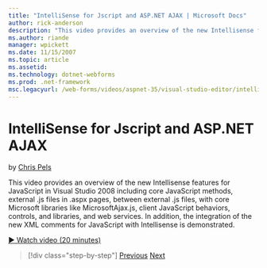 ```yaml
---
title: "IntelliSense for Jscript and ASP.NET AJAX | Microsoft Docs"
author: rick-anderson
description: "This video provides an overview of the new Intellisense features for JavaScript in Visual Studio 2008 including core JavaScript methods, external .js files i..."
ms.author: riande
manager: wpickett
ms.date: 11/15/2007
ms.topic: article
ms.assetid: 
ms.technology: dotnet-webforms
ms.prod: .net-framework
msc.legacyurl: /web-forms/videos/aspnet-35/visual-studio-editor/intellisense-for-jscript-and-aspnet-ajax
---
```

IntelliSense for Jscript and ASP.NET AJAX
====================
by [Chris Pels](https://twitter.com/chrispels)

This video provides an overview of the new Intellisense features for JavaScript in Visual Studio 2008 including core JavaScript methods, external .js files in .aspx pages, between external .js files, with core Microsoft libraries like MicrosoftAjax.js, client JavaScript behaviors, controls, and libraries, and web services. In addition, the integration of the new XML comments for JavaScript with Intellisense is demonstrated.

[&#9654; Watch video (20 minutes)](https://channel9.msdn.com/Blogs/ASP-NET-Site-Videos/intellisense-for-jscript-and-aspnet-ajax)

>[!div class="step-by-step"]
[Previous](multi-targeting-support-in-visual-studio-2008.md)
[Next](quick-tour-of-the-visual-studio-2008-integrated-development-environment.md)